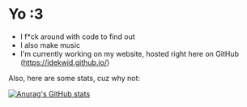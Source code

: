 # Yo :3

- I f*ck around with code to find out
- I also make music
- I'm currently working on my website, hosted right here on GitHub (https://idekwid.github.io/)

Also, here are some stats, cuz why not:

[![Anurag's GitHub stats](https://github-readme-stats.vercel.app/api?username=idekwid&theme=dark&show_icons=true)](https://github.com/anuraghazra/github-readme-stats)
